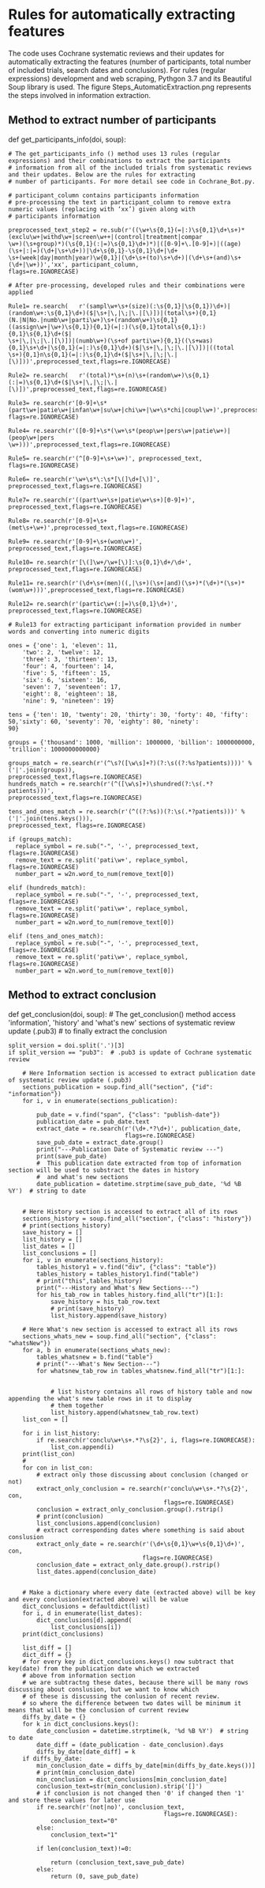 # Rules for automatically extracting features
The code uses Cochrane systematic reviews and their updates for automatically extracting the features (number of participants, total number of included trials, search dates and conclusions). For rules (regular expressions) development and web scraping, Pythgon 3.7 and its Beautiful Soup library is used. The figure Steps_AutomaticExtraction.png represents the steps involved in information extraction.

## Method to extract number of participants 
def get_participants_info(doi, soup):


    # The get_participants_info () method uses 13 rules (regular expressions) and their combinations to extract the participants  
    # information from all of the included trials from systematic reviews and their updates. Below are the rules for extracting 
    # number of participants. For more detail see code in Cochrane_Bot.py.

    # participant_column contains participants information
    # pre-processing the text in participant_column to remove extra numeric values (replacing with ‘xx’) given along with  
    # participants information

    preprocessed_text_step2 = re.sub(r'((\w+\s{0,1}(=|:)\s{0,1}\d+\s+)*(exclu\w+|withd\w+|screen\w++|(control|treatment|compar    
    \w+)(\s+group)*)(\s{0,1}(:|=)\s{0,1}\d+)*)|([0-9]+\.[0-9]+)|((age)(\s+|:|=)(\d+|\s+\d+))|\d+\s{0,1}‐\s{0,1}\d+|\d+  
    \s+(week|day|month|year)\w{0,1}|(\d+\s+(to)\s+\d+)|(\d+\s+(and)\s+(\d+|\w+))','xx', participant_column, 
    flags=re.IGNORECASE)
  
    # After pre-processing, developed rules and their combinations were applied

    Rule1= re.search(   r'(sampl\w+\s+(size)(:\s{0,1}|\s{0,1})\d+)|(random\w+:\s{0,1}\d+)($|\s+|\,|\;|\.|[\)])|(total\s+){0,1}  
    (N.|N|No.|numb\w+|parti\w+)\s+(random\w+)\s{0,1}((assign\w+|\w+)\s{0,1}){0,1}(=|:)(\s{0,1}total\s{0,1}:){0,1}\s{0,1}\d+($| 
    \s+|\,|\;|\.|[\)])|(numb\w+)(\s+of parti\w+){0,1}((\s+was){0,1}\s+\d+|\s{0,1}(=|:)\s{0,1}\d+)($|\s+|\,|\;|\.|[\)])|((total
    \s+){0,1}n\s{0,1}(=|:)\s{0,1}\d+($|\s+|\,|\;|\.|[\)]))',preprocessed_text,flags=re.IGNORECASE)

    Rule2= re.search(   r'(total)*\s+(n)\s+(random\w+)\s{0,1}(:|=)\s{0,1}\d+($|\s+|\,|\;|\.| 
    [\)])',preprocessed_text,flags=re.IGNORECASE)

    Rule3= re.search(r'[0-9]+\s*(part\w+|patie\w+|infan\w+|su\w+|chi\w+|\w+\s*chi|coupl\w+)',preprocessed_text,  
    flags=re.IGNORECASE)

    Rule4= re.search(r'([0-9]+\s*(\w+\s*(peop\w+|pers\w+|patie\w+)|(peop\w+|pers 
    \w+)))',preprocessed_text,flags=re.IGNORECASE)

    Rule5= re.search(r'(^[0-9]+\s+\w+)', preprocessed_text, flags=re.IGNORECASE)

    Rule6= re.search(r'\w+\s*\:\s*[\(]\d+[\)]', preprocessed_text,flags=re.IGNORECASE)

    Rule7= re.search(r'((part\w+\s+|patie\w+\s+)[0-9]+)', preprocessed_text,flags=re.IGNORECASE)

    Rule8= re.search(r'[0-9]+\s+(met\s+\w+)',preprocessed_text,flags=re.IGNORECASE)

    Rule9= re.search(r'[0-9]+\s+(wom\w+)', preprocessed_text,flags=re.IGNORECASE)

    Rule10= re.search(r'[\(]\w+/\w+[\)]:\s{0,1}\d+/\d+', preprocessed_text,flags=re.IGNORECASE)

    Rule11= re.search(r'(\d+\s+(men)((,|\s+)(\s+|and)(\s+)*(\d+)*(\s+)*(wom\w+)))',preprocessed_text,flags=re.IGNORECASE)

    Rule12= re.search(r'(partic\w+(:|=)\s{0,1}\d+)', preprocessed_text,flags=re.IGNORECASE)

    # Rule13 for extracting participant information provided in number words and converting into numeric digits

    ones = {'one': 1, 'eleven': 11,
        'two': 2, 'twelve': 12,
        'three': 3, 'thirteen': 13,
        'four': 4, 'fourteen': 14,
        'five': 5, 'fifteen': 15,
        'six': 6, 'sixteen': 16,
        'seven': 7, 'seventeen': 17,
        'eight': 8, 'eighteen': 18,
        'nine': 9, 'nineteen': 19}

    tens = {'ten': 10, 'twenty': 20, 'thirty': 30, 'forty': 40, 'fifty': 50,'sixty': 60, 'seventy': 70, 'eighty': 80, 'ninety':  
    90}

    groups = {'thousand': 1000, 'million': 1000000, 'billion': 1000000000, 'trillion': 1000000000000}

    groups_match = re.search(r'(^\s?([\w\s]+?)(?:\s((?:%s?patients))))' %('|'.join(groups)),  
    preprocessed_text,flags=re.IGNORECASE)
    hundreds_match = re.search(r'(^([\w\s]+)\shundred(?:\s(.*?patients)))',
    preprocessed_text,flags=re.IGNORECASE)

    tens_and_ones_match = re.search(r'(^((?:%s))(?:\s(.*?patients)))' % ('|'.join(tens.keys())),
    preprocessed_text, flags=re.IGNORECASE)

    if (groups_match):
      replace_symbol = re.sub("‐", '-', preprocessed_text, flags=re.IGNORECASE)
      remove_text = re.split('pati\w+', replace_symbol, flags=re.IGNORECASE)
      number_part = w2n.word_to_num(remove_text[0])

    elif (hundreds_match):
      replace_symbol = re.sub("‐", '-', preprocessed_text, flags=re.IGNORECASE)
      remove_text = re.split('pati\w+', replace_symbol, flags=re.IGNORECASE)
      number_part = w2n.word_to_num(remove_text[0])
    
    elif (tens_and_ones_match):
      replace_symbol = re.sub("‐", '-', preprocessed_text, flags=re.IGNORECASE)
      remove_text = re.split('pati\w+', replace_symbol, flags=re.IGNORECASE)
      number_part = w2n.word_to_num(remove_text[0])



## Method to extract conclusion 
def get_conclusion(doi, soup):
    # The get_conclusion() method access 'information', 'history' and 'what's new' sections of systematic review update (.pub3) 
    # to finally extract the conclusion
    
    split_version = doi.split('.')[3]
    if split_version == "pub3":  # .pub3 is update of Cochrane systematic review
    
        # Here Information section is accessed to extract publication date of systematic review update (.pub3)
        sections_publication = soup.find_all("section", {"id": "information"})
        for i, v in enumerate(sections_publication):                          
                                                     
            pub_date = v.find("span", {"class": "publish-date"})
            publication_date = pub_date.text
            extract_date = re.search(r'(\d+.*?\d+)', publication_date,
                                     flags=re.IGNORECASE)
            save_pub_date = extract_date.group()
            print("---Publication Date of Systematic review ---")
            print(save_pub_date)
            #  This publication date extracted from top of information section will be used to substract the dates in history 
            #  and what's new sections
            date_publication = datetime.strptime(save_pub_date, '%d %B %Y')  # string to date
            
            
        # Here History section is accessed to extract all of its rows
        sections_history = soup.find_all("section", {"class": "history"})
        # print(sections_history)
        save_history = []
        list_history = []
        list_dates = []
        list_conclusions = []
        for i, v in enumerate(sections_history):
            tables_history1 = v.find("div", {"class": "table"})
            tables_history = tables_history1.find("table")
            # print("this",tables_history)
            print("---History and What's New Sections---")
            for his_tab_row in tables_history.find_all("tr")[1:]:
                save_history = his_tab_row.text
                # print(save_history)
                list_history.append(save_history)
                
        # Here What's new section is accessed to extract all its rows
        sections_whats_new = soup.find_all("section", {"class": "whatsNew"})
        for a, b in enumerate(sections_whats_new):
            tables_whatsnew = b.find("table")
            # print("---What's New Section---")
            for whatsnew_tab_row in tables_whatsnew.find_all("tr")[1:]:
             

                # list history contains all rows of history table and now appending the what's new table rows in it to display   
                # them together
                list_history.append(whatsnew_tab_row.text)
        list_con = []
    
        for i in list_history:
            if re.search(r'conclu\w+\s+.*?\s{2}', i, flags=re.IGNORECASE):
                list_con.append(i)
        print(list_con)
        #
        for con in list_con:
            # extract only those discussing about conclusion (changed or not)
            extract_only_conclusion = re.search(r'conclu\w+\s+.*?\s{2}', con,
                                                flags=re.IGNORECASE)  
            conclusion = extract_only_conclusion.group().rstrip()
            # print(conclusion)
            list_conclusions.append(conclusion)
            # extract corresponding dates where something is said about conslusion 
            extract_only_date = re.search(r'(\d+\s{0,1}\w+\s{0,1}\d+)', con,
                                          flags=re.IGNORECASE) 
            conclusion_date = extract_only_date.group().rstrip()
            list_dates.append(conclusion_date)

      
        # Make a dictionary where every date (extracted above) will be key and every conclusion(extracted above) will be value
        dict_conclusions = defaultdict(list)
        for i, d in enumerate(list_dates):
            dict_conclusions[d].append(
                list_conclusions[i])  
        print(dict_conclusions)
     
        list_diff = []
        dict_diff = {}
        # for every key in dict_conclusions.keys() now subtract that key(date) from the publication date which we extracted 
        # above from information section
        # we are subtractng these dates, because there will be many rows discussing about conslusion, but we want to know which   
        # of these is discussing the conlusion of recent review.
        # so where the difference between two dates will be minimum it means that will be the conclusion of current review
        diffs_by_date = {}
        for k in dict_conclusions.keys():
            date_conclusion = datetime.strptime(k, '%d %B %Y')  # string to date
            date_diff = (date_publication - date_conclusion).days
            diffs_by_date[date_diff] = k
        if diffs_by_date:
            min_conclusion_date = diffs_by_date[min(diffs_by_date.keys())]
            # print(min_conclusion_date)
            min_conclusion = dict_conclusions[min_conclusion_date]
            conclusion_text=str(min_conclusion).strip('[]')
            # if conclusion is not changed then '0' if changed then '1' and store these values for later use
            if re.search(r'(not|no)', conclusion_text,
                                                flags=re.IGNORECASE):
                conclusion_text="0"
            else:
                conclusion_text="1"

            if len(conclusion_text)!=0:

                return (conclusion_text,save_pub_date)
            else:
                return (0, save_pub_date)
